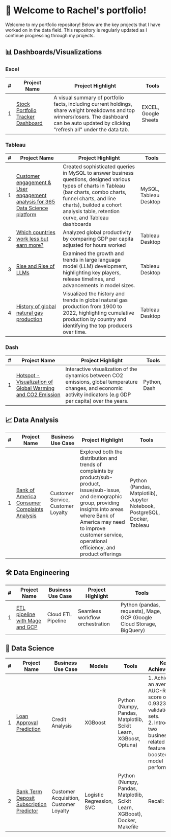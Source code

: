 # 👋 Welcome to Rachel's portfolio!

Welcome to my portfolio repository! Below are the key projects that I have worked on in the data field. This repository is regularly updated as I continue progressing through my projects.

## 📊 Dashboards/Visualizations

### Excel

| #  | Project Name   | Project Highlight                                                                                  | Tools               |
|----|----------------|----------------------------------------------------------------------------------------------------|--------------------------|
| 1  | [Stock Portfolio Tracker Dashboard](https://github.com/Rachel0619/Financial-Modeling-Portfolio)  | A visual summary of portfolio facts, including current holdings, share weight breakdowns and top winners/losers. The dashboard can be auto updated by clicking "refresh all" under the data tab.    | EXCEL, Google Sheets            |

### Tableau

| #  | Project Name   | Project Highlight                                                                                  | Tools               |
|----|----------------|----------------------------------------------------------------------------------------------------|--------------------------|
| 1  | [Customer engagement & User engagement analysis for 365 Data Science platform](https://public.tableau.com/app/profile/rachel.li3670/viz/UserEngagement_17332634033310/Overview)            | Created sophisticated queries in MySQL to answer business questions, designed various types of charts in Tableau (bar charts, combo charts, funnel charts, and line charts), builded a cohort analysis table, retention curve, and Tableau dashboards  | MySQL, Tableau Desktop |
| 2  | [Which countries work less but earn more?](https://public.tableau.com/app/profile/rachel.li3670/viz/Whichcountriesworklessbutearnmore/Dashboard)            | Analyzed global productivity by comparing GDP per capita adjusted for hours worked  | Tableau Desktop |
| 3  | [Rise and Rise of LLMs](https://public.tableau.com/app/profile/rachel.li3670/viz/RiseandRiseofLLMs/Dashboard1)  | Examined the growth and trends in large language model (LLM) development, highlighting key players, release timelines, and advancements in model sizes.    | Tableau Desktop            |
| 4  | [History of global natural gas production](https://public.tableau.com/app/profile/rachel.li3670/viz/Historyofglobalnaturalgasproduction/NaturalGas) | Visualized the history and trends in global natural gas production from 1900 to 2022, highlighting cumulative production by country and identifying the top producers over time.    | Tableau Desktop            |


### Dash

| #  | Project Name   | Project Highlight                                                                                  | Tools               |
|----|----------------|----------------------------------------------------------------------------------------------------|--------------------------|
| 1  | [Hotspot - Visualization of Global Warming and CO2 Emission](https://github.com/Rachel0619/Hotspot/tree/main) | Interactive visualization of the dynamics between CO2 emissions, global temperature changes, and economic activity indicators (e.g GDP per capita) over the years.    | Python, Dash            |


## 📈 Data Analysis

| #  | Project Name                                                                 | Business Use Case         | Project Highlight                                     | Tools                              |
|----|-----------------------------------------------------------------------------|---------------------------|------------------------------------------------------|-----------------------------------------|
| 1  | [Bank of America Consumer Complaints Analysis](https://github.com/Rachel0619/Bank-of-America-Consumer-Complaints-Analysis) | Customer Service, Customer Loyalty | Explored both the distribution and trends of complaints by product/sub-product, issue/sub-issue, and demographic group, providing insights into areas where Bank of America may need to improve customer service, operational efficiency, and product offerings | Python (Pandas, Matplotlib), Jupyter Notebook, PostgreSQL, Docker, Tableau |


## 🛠️ Data Engineering

| #  | Project Name                                                                                       | Business Use Case       | Project Highlight                                 | Tools                                     |
|----|---------------------------------------------------------------------------------------------------|-------------------------|--------------------------------------------------|-----------------------------------------------|
| 1  | [ETL pipeline with Mage and GCP](https://github.com/Rachel0619/Bank-of-America-Consumer-Complaints-Analysis/tree/main/docker_mage_gcp) | Cloud ETL Pipeline      | Seamless workflow orchestration      | Python (pandas, requests), Mage, GCP (Google Cloud Storage, BigQuery) |


## 🤖 Data Science

| #  | Project Name                 | Business Use Case                          | Models                                 | Tools                                      | Key Achievement                                                             |
|----|------------------------------|--------------------------------------------|------------------------------------------|----------------------------------------------|------------------------------------------------------------------------------|
| 1  | [Loan Approval Prediction](https://github.com/Rachel0619/Loan-Approval-Prediction) | Credit Analysis | XGBoost | Python (Numpy, Pandas, Matplotlib, Scikit Learn, XGBoost, Optuna) | 1. Achieved an average AUC-ROC score of 0.9323 on validation sets. <br> 2. Introduced two business-related features that boosted model performance. |
| 2  | [Bank Term Deposit Subscription Predictor](https://github.com/Rachel0619/Bank-Marketing-Project) | Customer Acquisition, Customer Loyalty | Logistic Regression, SVC | Python (Numpy, Pandas, Matplotlib, Scikit Learn, XGBoost), Docker, Makefile | Recall: 0.875 |
